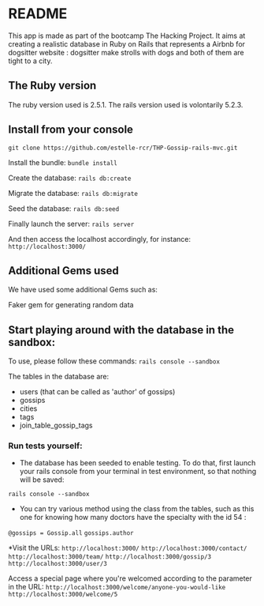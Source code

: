 # README

This app is made as part of the bootcamp The Hacking Project. 
It aims at creating a realistic database in Ruby on Rails that represents a Airbnb for dogsitter website : dogsitter make strolls with dogs and both of them are tight to a city.

## The Ruby version 
The ruby version used is 2.5.1.
The rails version used is volontarily 5.2.3.

## Install from your console

`git clone https://github.com/estelle-rcr/THP-Gossip-rails-mvc.git`

Install the bundle:
  `bundle install`
  
Create the database:
  `rails db:create`

Migrate the database:
  `rails db:migrate`
  
Seed the database:
  `rails db:seed`

Finally launch the server:
  `rails server`

And then access the localhost accordingly, for instance:
  `http://localhost:3000/`


## Additional Gems used
We have used some additional Gems such as:

Faker gem for generating random data


## Start playing around with the database in the sandbox:
To use, please follow these commands:
`rails console --sandbox`

The tables in the database are:
- users (that can be called as 'author' of gossips)
- gossips
- cities
- tags
- join_table_gossip_tags

### Run tests yourself:

* The database has been seeded to enable testing. To do that, first launch your rails console from your terminal in test environment, so that nothing will be saved:

`rails console --sandbox`

* You can try various method using the class from the tables, such as this one for knowing how many doctors have the specialty with the id 54 :

`@gossips = Gossip.all`
  `gossips.author`

*Visit the URLs:
  `http://localhost:3000/`
    `http://localhost:3000/contact/`
      `http://localhost:3000/team/`
        `http://localhost:3000/gossip/3`
          `http://localhost:3000/user/3`

  Access a special page where you're welcomed according to the parameter in the URL:
  `http://localhost:3000/welcome/anyone-you-would-like`
    `http://localhost:3000/welcome/5` 

